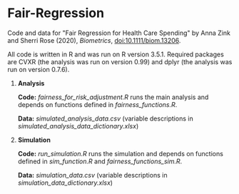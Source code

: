 # Fair-Regression

Code and data for "Fair Regression for Health Care Spending" by Anna Zink and Sherri Rose (2020), *Biometrics*, [doi:10.1111/biom.13206](https://onlinelibrary.wiley.com/doi/abs/10.1111/biom.13206). 

All code is written in R and was run on R version 3.5.1. Required packages are CVXR (the analysis was run on version 0.99) and dplyr (the analysis was run on version 0.7.6).

1. **Analysis**

   **Code:** *fairness_for_risk_adjustment.R* runs the main analysis and depends on functions defined in *fairness_functions.R*.

   **Data:** *simulated_analysis_data.csv* (variable descriptions in *simulated_analysis_data_dictionary.xlsx*)

2. **Simulation**

  	**Code:** *run_simulation.R* runs the simulation and depends on functions defined in *sim_function.R* and         *fairness_functions_sim.R*.

  	**Data:** *simulation_data.csv* (variable descriptions in *simulation_data_dictionary.xlsx*)


